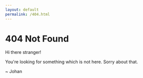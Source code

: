 ```yaml
---
layout: default
permalink: /404.html
---
```


# 404 Not Found

Hi there stranger!

You're looking for something which is not here.
Sorry about that.

~ Johan
